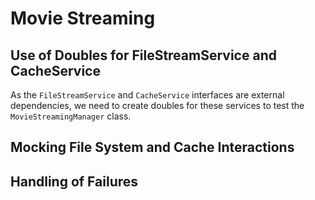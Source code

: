 # Movie Streaming
## Use of Doubles for FileStreamService and CacheService
As the `FileStreamService` and `CacheService` interfaces are external dependencies, we need to create doubles for these services to test the `MovieStreamingManager` class.

## Mocking File System and Cache Interactions

## Handling of Failures


<!---
Use of Doubles for FileStreamService and CacheService
Identify external dependencies and implement tests using mocks to verify proper interactions.
Mocking File System and Cache Interactions
Test interactions with the mock file system and cache to ensure metadata and tokens are handled correctly.
Handling of Failures
Simulate file system downtimes and cache misses to test the system's resilience and error handling.
--->